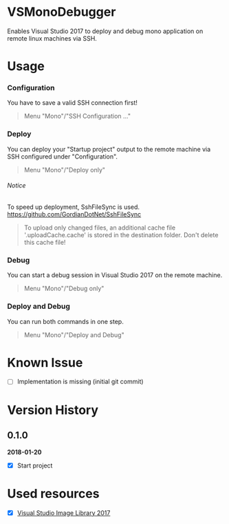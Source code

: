 VSMonoDebugger
============

Enables Visual Studio 2017 to deploy and debug mono application on remote linux machines via SSH.

# Usage

### Configuration
You have to save a valid SSH connection first!

> Menu "Mono"/"SSH Configuration ..."

### Deploy
You can deploy your "Startup project" output to the remote machine via SSH configured under "Configuration".

> Menu "Mono"/"Deploy only"

###### Notice
To speed up deployment, SshFileSync is used.
https://github.com/GordianDotNet/SshFileSync

> To upload only changed files, an additional cache file '.uploadCache.cache' is stored in the destination folder. 
> Don't delete this cache file! 

### Debug
You can start a debug session in Visual Studio 2017 on the remote machine.

> Menu "Mono"/"Debug only"

### Deploy and Debug
You can run both commands in one step.

> Menu "Mono"/"Deploy and Debug"

# Known Issue
- [ ] Implementation is missing (initial git commit)

# Version History

## 0.1.0
**2018-01-20**

- [x] Start project

# Used resources

- [x] [Visual Studio Image Library 2017](https://www.microsoft.com/en-my/download/details.aspx?id=35825)